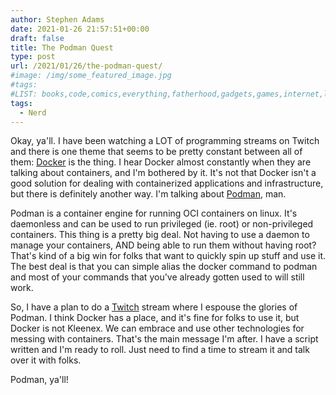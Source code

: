 ```yaml
---
author: Stephen Adams
date: 2021-01-26 21:57:51+00:00
draft: false
title: The Podman Quest
type: post
url: /2021/01/26/the-podman-quest/
#image: /img/some_featured_image.jpg
#tags:
#LIST: books,code,comics,everything,fatherhood,gadgets,games,internet,life,movies,music,nerd,podcasting,politics,random,science,tech,tv,video,work,writing
tags:
  - Nerd
---
```


Okay, ya'll. I have been watching a LOT of programming streams on Twitch and there is one theme that seems to be pretty constant between all of them: [Docker](https://www.docker.io) is the thing. I hear Docker almost constantly when they are talking about containers, and I'm bothered by it. It's not that Docker isn't a good solution for dealing with containerized applications and infrastructure, but there is definitely another way. I'm talking about [Podman](https://www.podman.io), man.

Podman is a container engine for running OCI containers on linux. It's daemonless and can be used to run privileged (ie. root) or non-privileged containers. This thing is a pretty big deal. Not having to use a daemon to manage your containers, AND being able to run them without having root? That's kind of a big win for folks that want to quickly spin up stuff and use it. The best deal is that you can simple alias the docker command to podman and most of your commands that you've already gotten used to will still work.

So, I have a plan to do a [Twitch](https://www.twitch.tv/2dorkstv) stream where I espouse the glories of Podman. I think Docker has a place, and it's fine for folks to use it, but Docker is not Kleenex. We can embrace and use other technologies for messing with containers. That's the main message I'm after. I have a script written and I'm ready to roll. Just need to find a time to stream it and talk over it with folks. 

Podman, ya'll!
